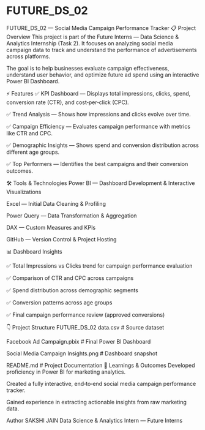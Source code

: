 # FUTURE_DS_02
FUTURE_DS_02 — Social Media Campaign Performance Tracker
📋 Project Overview
This project is part of the Future Interns — Data Science & Analytics Internship (Task 2). It focuses on analyzing social media campaign data to track and understand the performance of advertisements across platforms.

The goal is to help businesses evaluate campaign effectiveness, understand user behavior, and optimize future ad spend using an interactive Power BI Dashboard.

⚡️ Features
✅ KPI Dashboard — Displays total impressions, clicks, spend, conversion rate (CTR), and cost‑per‑click (CPC).

✅ Trend Analysis — Shows how impressions and clicks evolve over time.

✅ Campaign Efficiency — Evaluates campaign performance with metrics like CTR and CPC.

✅ Demographic Insights — Shows spend and conversion distribution across different age groups.

✅ Top Performers — Identifies the best campaigns and their conversion outcomes.

🛠️ Tools & Technologies
Power BI — Dashboard Development & Interactive Visualizations

Excel — Initial Data Cleaning & Profiling

Power Query — Data Transformation & Aggregation

DAX — Custom Measures and KPIs

GitHub — Version Control & Project Hosting

📊 Dashboard Insights

✅ Total Impressions vs Clicks trend for campaign performance evaluation

✅ Comparison of CTR and CPC across campaigns

✅ Spend distribution across demographic segments

✅ Conversion patterns across age groups

✅ Final campaign performance review (approved conversions)

👇 Project Structure
FUTURE_DS_02
 data.csv                      # Source dataset

 Facebook Ad Campaign.pbix    # Final Power BI Dashboard

 Social Media Campaign Insights.png           # Dashboard snapshot

 README.md                        # Project Documentation
🚀 Learnings & Outcomes
Developed proficiency in Power BI for marketing analytics.

Created a fully interactive, end‑to‑end social media campaign performance tracker.

Gained experience in extracting actionable insights from raw marketing data.

 Author
SAKSHI JAIN
Data Science & Analytics Intern — Future Interns
